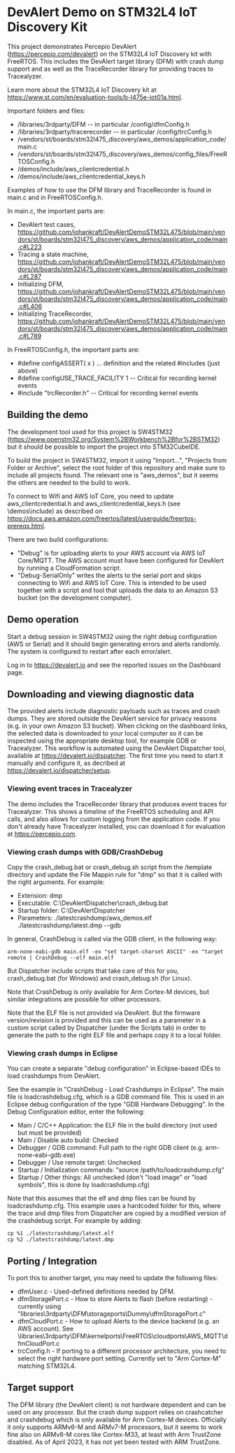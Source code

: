 # DevAlert Demo on STM32L4 IoT Discovery Kit

This project demonstrates Percepio DevAlert (https://percepio.com/devalert) on the STM32L4 IoT Discovery kit with FreeRTOS.
This includes the DevAlert target library (DFM) with crash dump support and as well as the TraceRecorder library for providing traces to Tracealyzer.

Learn more about the STM32L4 IoT Discovery kit at https://www.st.com/en/evaluation-tools/b-l475e-iot01a.html. 

Important folders and files:
- /libraries/3rdparty/DFM  -- in particular /config/dfmConfig.h
- /libraries/3rdparty/tracerecorder  -- in particular /config/trcConfig.h
- /vendors/st/boards/stm32l475_discovery/aws_demos/application_code/main.c
- /vendors/st/boards/stm32l475_discovery/aws_demos/config_files/FreeRTOSConfig.h
- /demos/include/aws_clientcredential.h
- /demos/include/aws_clientcredential_keys.h

Examples of how to use the DFM library and TraceRecorder is found in main.c and in FreeRTOSConfig.h.

In main.c, the important parts are:
 - DevAlert test cases, https://github.com/johankraft/DevAlertDemoSTM32L475/blob/main/vendors/st/boards/stm32l475_discovery/aws_demos/application_code/main.c#L223
 - Tracing a state machine, https://github.com/johankraft/DevAlertDemoSTM32L475/blob/main/vendors/st/boards/stm32l475_discovery/aws_demos/application_code/main.c#L287
 - Initializing DFM, https://github.com/johankraft/DevAlertDemoSTM32L475/blob/main/vendors/st/boards/stm32l475_discovery/aws_demos/application_code/main.c#L406
 - Initializing TraceRecorder, https://github.com/johankraft/DevAlertDemoSTM32L475/blob/main/vendors/st/boards/stm32l475_discovery/aws_demos/application_code/main.c#L789

In FreeRTOSConfig.h, the important parts are:

- #define configASSERT( x ) ... definition and the related #includes (just above)
- #define configUSE_TRACE_FACILITY 1 -- Critical for recording kernel events
- #include "trcRecorder.h" -- Critical for recording kernel events

## Building the demo

The development tool used for this project is SW4STM32 (https://www.openstm32.org/System%2BWorkbench%2Bfor%2BSTM32) but it should be possible to import the project into STM32CubeIDE.

To build the project in SW4STM32, import it using "Import...", "Projects from Folder or Archive", select the root folder of this repository and make sure to include all projects found. The relevant one is "aws_demos", but it seems the others are needed to the build to work.

To connect to Wifi and AWS IoT Core, you need to update aws_clientcredential.h and aws_clientcredential_keys.h (see \demos\include) as described on https://docs.aws.amazon.com/freertos/latest/userguide/freertos-prereqs.html.

There are two build configurations:
- "Debug" is for uploading alerts to your AWS account via AWS IoT Core/MQTT. The AWS account must have been configured for DevAlert by running a CloudFormation script.
- "Debug-SerialOnly" writes the alerts to the serial port and skips connecting to Wifi and AWS IoT Core. This is intended to be used together with a script and tool that uploads the data to an Amazon S3 bucket (on the development computer).

## Demo operation

Start a debug session in SW4STM32 using the right debug configuration (AWS or Serial) and it should begin generating errors and alerts randomly. The system is configured to restart after each error/alert.

Log in to https://devalert.io and see the reported issues on the Dashboard page.

## Downloading and viewing diagnostic data

The provided alerts include diagnostic payloads such as traces and crash dumps. They are stored outside the DevAlert service for privacy reasons (e.g. in your own Amazon S3 bucket). When clicking on the dashboard links, the selected data is downloaded to your local computer so it can be inspected using the appropriate desktop tool, for example GDB or Tracealyzer. This workflow is automated using the DevAlert Dispatcher tool, available at https://devalert.io/dispatcher. 
The first time you need to start it manually and configure it, as decribed at https://devalert.io/dispatcher/setup.

### Viewing event traces in Tracealyzer

The demo includes the TraceRecorder library that produces event traces for Tracealyzer. This shows a timeline of the FreeRTOS scheduling and API calls, and also allows for custom logging from the application code. If you don't already have Tracealyzer installed, you can download it for evaluation at https://percepio.com.

### Viewing crash dumps with GDB/CrashDebug

Copy the crash_debug.bat or crash_debug.sh script from the <dispatcher>/template directory and update the File Mappin rule for "dmp" so that it is called with the right arguments. For example:
- Extension: dmp
- Executable: C:\DevAlertDispatcher\crash_debug.bat
- Startup folder: C:\DevAlertDispatcher
- Parameters: ./latestcrashdump/aws_demos.elf ./latestcrashdump/latest.dmp --gdb

In general, CrashDebug is called via the GDB client, in the following way:

    arm-none-eabi-gdb main.elf -ex "set target-charset ASCII" -ex "target remote | CrashDebug --elf main.elf

But Dispatcher include scripts that take care of this for you, crash_debug.bat (for Windows) and crash_debug.sh (for Linux). 

Note that CrashDebug is only available for Arm Cortex-M devices, but similar integrations are possible for other processors.

Note that the ELF file is not provided via DevAlert. But the firmware version/revision is provided and this can be used as a parameter in a custom script called by Dispatcher (under the Scripts tab) in order to generate the path to the right ELF file and perhaps copy it to a local folder.

### Viewing crash dumps in Eclipse

You can create a separate "debug configuration" in Eclipse-based IDEs to load crashdumps from DevAlert.

See the example in "CrashDebug - Load Crashdumps in Eclipse". The main file is loadcrashdebug.cfg, which is a GDB command file.
This is used in an Eclipse debug configuration of the type "GDB Hardware Debugging". In the Debug Configuration editor, enter the following:
- Main / C/C++ Application: the ELF file in the build directory (not used but must be provided)
- Main / Disable auto build: Checked
- Debugger / GDB command: Full path to the right GDB client (e.g. arm-none-eabi-gdb.exe)
- Debugger / Use remote target: Unchecked
- Startup / Initialization commands: "source /path/to/loadcrashdump.cfg"
- Startup / Other things: All unchecked (don't "load image" or "load symbols", this is done by loadcrashdump.cfg)

Note that this assumes that the elf and dmp files can be found by loadcrashdump.cfg. This example uses a hardcoded folder for this, where the trace and dmp files from Dispatcher are copied by a modified version of the crashdebug script. For example by adding:

    cp %1 ./latestcrashdump/latest.elf
    cp %2 ./latestcrashdump/latest.dmp

## Porting / Integration

To port this to another target, you may need to update the following files:
- dfmUser.c - Used-defined definitions needed by DFM.
- dfmStoragePort.c - How to store Alerts to flash (before restarting) - currently using "libraries\3rdparty\DFM\storageports\Dummy\dfmStoragePort.c"
- dfmCloudPort.c - How to upload Alerts to the device backend (e.g. an AWS account). See \libraries\3rdparty\DFM\kernelports\FreeRTOS\cloudports\AWS_MQTT\dfmCloudPort.c
- trcConfig.h - If porting to a different processor architecture, you need to select the right hardware port setting. Currently set to "Arm Cortex-M" matching STM32L4.

## Target support

The DFM library (the DevAlert client) is not hardware dependent and can be used on any processor. But the crash dump support relies on crashcatcher and crashdebug which is only available for Arm Cortex-M devices. Officially it only supports ARMv6-M and ARMv7-M processors, but it seems to work fine also on ARMv8-M cores like Cortex-M33, at least with Arm TrustZone disabled. As of April 2023, it has not yet been tested with ARM TrustZone. 
